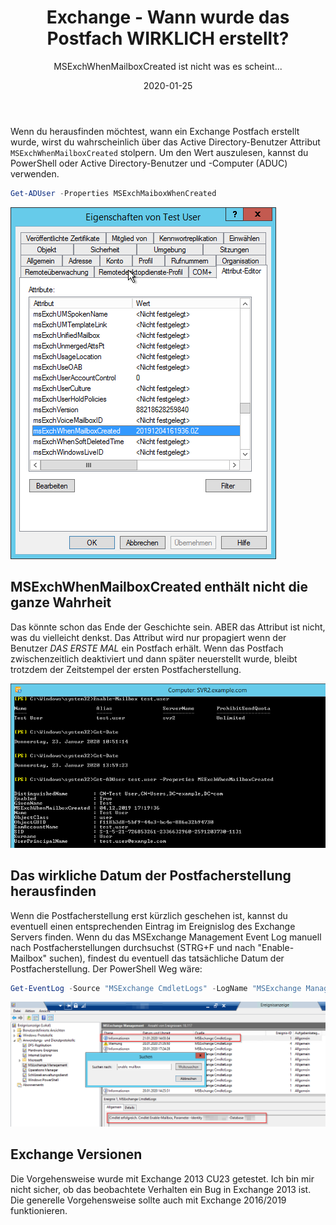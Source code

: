 ﻿---
aliases:
    - exchange-mailbox-creation-date
slug: Exchange-Mailbox-Creation-Date
title: Exchange - Wann wurde das Postfach WIRKLICH erstellt?
subtitle: MSExchWhenMailboxCreated ist nicht was es scheint...
contenttags: [exchange, powershell, exchange2013]
cover:
    image: /images/2020/2020-01-25_MSExchWhenMailboxCreated_PowerShell.png
date: 2020-01-25
---

Wenn du herausfinden möchtest, wann ein Exchange Postfach erstellt wurde, wirst du wahrscheinlich über das Active Directory-Benutzer Attribut `MSExchWhenMailboxCreated` stolpern. Um den Wert auszulesen, kannst du PowerShell oder Active Directory-Benutzer und -Computer (ADUC) verwenden.

```powershell
Get-ADUser -Properties MSExchMaiboxWhenCreated
```

![Get MSExchWhenMailboxCreated attribute using PowerShell](/images/2020/2020-01-25_MSExchWhenMailboxCreated_ADUC.png "MSExchWhenMailboxCreated Attribut per Active Directory-Benutzer und Computer anzeigen. Erweiterte Features müssen aktiviert sein.")

## MSExchWhenMailboxCreated enthält nicht die ganze Wahrheit

Das könnte schon das Ende der Geschichte sein. ABER das Attribut ist nicht, was du vielleicht denkst. Das Attribut wird nur propagiert wenn der Benutzer _DAS ERSTE MAL_ ein Postfach erhält. Wenn das Postfach zwischenzeitlich deaktiviert und dann später neuerstellt wurde, bleibt trotzdem der Zeitstempel der ersten Postfacherstellung.

![Überprüfung des MSExchWhenMailboxCreated Attributs per PowerShell, nach einer Postfach-Neuerstellung](/images/2020/2020-01-25_MSExchWhenMailboxCreated_PowerShell_Mailbox_recreated.png "Überprüfung des MSExchWhenMailboxCreated Attributs per PowerShell, nach einer Postfach-Neuerstellung - Der alte Wert bleibt.")

## Das wirkliche Datum der Postfacherstellung herausfinden

Wenn die Postfacherstellung erst kürzlich geschehen ist, kannst du eventuell einen entsprechenden Eintrag im Ereignislog des Exchange Servers finden. Wenn du das MSExchange Management Event Log manuell nach Postfacherstellungen durchsuchst (STRG+F und nach "Enable-Mailbox" suchen), findest du eventuell das tatsächliche Datum der Postfacherstellung. Der PowerShell Weg wäre:

```powershell
Get-EventLog -Source "MSExchange CmdletLogs" -LogName "MSExchange Management" -ComputerName <Servername> -Message "*Enable-Mailbox*test.user*"
```

![Überprüfen des  MSExchange Management Event Log auf Postfacherstellungen](/images/2020/2020-01-25_Exchange_mailbox_creation_event_log.png "Überprüfen des MSExchange Management Event Log auf Postfacherstellungen - Das Postfach wurde kürzlich erstellt per Enable-Mailbox cmdlet.")

## Exchange Versionen

Die Vorgehensweise wurde mit Exchange 2013 CU23 getestet. Ich bin mir nicht sicher, ob das beobachtete Verhalten ein Bug in Exchange 2013 ist. Die generelle Vorgehensweise sollte auch mit Exchange 2016/2019 funktionieren.
